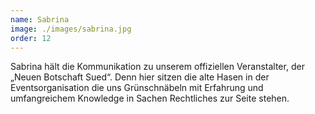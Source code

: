 ```yaml
---
name: Sabrina
image: ./images/sabrina.jpg
order: 12
---
```


Sabrina hält die Kommunikation zu unserem offiziellen Veranstalter, der „Neuen Botschaft Sued“. Denn hier sitzen die alte Hasen in der Eventsorganisation die uns Grünschnäbeln mit Erfahrung und umfangreichem Knowledge in Sachen Rechtliches zur Seite stehen.
